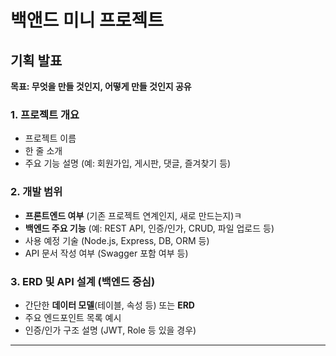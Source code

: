 # 백앤드 미니 프로젝트

## 기획 발표

**목표: 무엇을 만들 것인지, 어떻게 만들 것인지 공유**

### 1. 프로젝트 개요

- 프로젝트 이름
- 한 줄 소개
- 주요 기능 설명 (예: 회원가입, 게시판, 댓글, 즐겨찾기 등)

### 2. 개발 범위

- **프론트엔드 여부** (기존 프로젝트 연계인지, 새로 만드는지)ㅋ
- **백엔드 주요 기능** (예: REST API, 인증/인가, CRUD, 파일 업로드 등)
- 사용 예정 기술 (Node.js, Express, DB, ORM 등)
- API 문서 작성 여부 (Swagger 포함 여부 등)

### 3. ERD 및 API 설계 (백엔드 중심)

- 간단한 **데이터 모델**(테이블, 속성 등) 또는 **ERD**
- 주요 엔드포인트 목록 예시
- 인증/인가 구조 설명 (JWT, Role 등 있을 경우)

---
